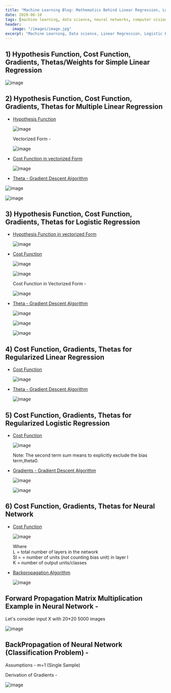 ```yaml
---
title: "Machine Learning Blog: Mathematics Behind Linear Regression, Logistic Regression and Neural Networks"
date: 2020-06-10
tags: [machine learning, data science, neural networks, computer vision]
header:
   image: "/images/image.jpg"
excerpt: "Machine Learning, Data science, Linear Regression, Logistic Regression, Neural Networks"
---
```


## 1) Hypothesis Function, Cost Function, Gradients, Thetas/Weights for Simple Linear Regression

![image](https://user-images.githubusercontent.com/55267125/84930676-45074c80-b0ef-11ea-861d-817518e91972.png)

## 2) Hypothesis Function, Cost Function, Gradients, Thetas for Multiple Linear Regression

- <ins> Hypothesis Function </ins>

  ![image](https://user-images.githubusercontent.com/55267125/82761578-2035f700-9e19-11ea-8784-bc197dd8e40d.png)

  Vectorized Form -

  ![image](https://user-images.githubusercontent.com/55267125/82761585-317f0380-9e19-11ea-9a7e-d17dcb01b820.png)

- <ins> Cost Function in vectorized Form </ins>

  ![image](https://user-images.githubusercontent.com/55267125/82761683-e7e2e880-9e19-11ea-9aa1-f4f2ff057e1e.png)

- <ins> Theta - Gradient Descent Algorithm </ins>

 ![image](https://user-images.githubusercontent.com/55267125/82761614-802c9d80-9e19-11ea-955a-912332541407.png)

 ![image](https://user-images.githubusercontent.com/55267125/82761599-5a06fd80-9e19-11ea-986c-3232ea78f6bb.png)

## 3) Hypothesis Function, Cost Function, Gradients, Thetas for Logistic Regression

- <ins> Hypothesis Function in vectorized Form </ins>

  ![image](https://user-images.githubusercontent.com/55267125/82761950-96d3f400-9e1b-11ea-9f1f-2ab3d9788ed4.png)

- <ins> Cost Function </ins>

  ![image](https://user-images.githubusercontent.com/55267125/82761789-b6b6e800-9e1a-11ea-8ee3-57d8b423184c.png)

  ![image](https://user-images.githubusercontent.com/55267125/82761824-f7166600-9e1a-11ea-9a7b-450fcbc09777.png)

  Cost Function in Vectorized Form -

  ![image](https://user-images.githubusercontent.com/55267125/82761834-0b5a6300-9e1b-11ea-983a-3cbbc7fb377a.png)

- <ins> Theta - Gradient Descent Algorithm </ins>

  ![image](https://user-images.githubusercontent.com/55267125/82761849-2331e700-9e1b-11ea-9197-07e251ab68fc.png)

  ![image](https://user-images.githubusercontent.com/55267125/82761871-3b096b00-9e1b-11ea-9e05-329c2dddd9a2.png)

  ![image](https://user-images.githubusercontent.com/55267125/82761985-e0bcda00-9e1b-11ea-9478-90530e8da169.png)

## 4) Cost Function, Gradients, Thetas for Regularized Linear Regression

- <ins> Cost Function </ins>

  ![image](https://user-images.githubusercontent.com/55267125/82762095-a7d13500-9e1c-11ea-8bdb-83a458666a61.png)

- <ins> Theta - Gradient Descent Algorithm </ins>

  ![image](https://user-images.githubusercontent.com/55267125/82762079-840def00-9e1c-11ea-8240-a910c2b24e3f.png)

## 5) Cost Function, Gradients, Thetas for Regularized Logistic Regression

- <ins> Cost Function </ins>

  ![image](https://user-images.githubusercontent.com/55267125/82762120-d7803d00-9e1c-11ea-8bc9-d76ad7fe4f2a.png)

  Note: The second term sum means to explicitly exclude the bias term,theta0.

- <ins> Gradients - Gradient Descent Algorithm </ins>

  ![image](https://user-images.githubusercontent.com/55267125/82762143-fb438300-9e1c-11ea-88d6-0def346072fc.png)

  ![image](https://user-images.githubusercontent.com/55267125/82762152-0dbdbc80-9e1d-11ea-8a93-3ef77e06c5fd.png)

## 6) Cost Function, Gradients, Thetas for Neural Network

- <ins> Cost Function </ins>

  ![image](https://user-images.githubusercontent.com/55267125/82839205-3d87c580-9eec-11ea-8de3-c7211f4fde36.png)

  Where   
  L = total number of layers in the network  
  Sl =  = number of units (not counting bias unit) in layer l  
  K = number of output units/classes

- <ins> Backpropagation Algorithm </ins>

  ![image](https://user-images.githubusercontent.com/55267125/83003717-54353600-a02c-11ea-880b-02f2419b5db1.png)

## Forward Propagation Matrix Multiplication Example in Neural Network -

 Let's consider input X with 20*20 5000 images

 ![image](https://user-images.githubusercontent.com/55267125/83005450-70d26d80-a02e-11ea-8c28-770d312a82c5.png)

## BackPropagation of Neural Network (Classification Problem) -

  Assumptions - m=1 (Single Sample)  

  Derivation of Gradients -

  ![image](https://user-images.githubusercontent.com/55267125/82945977-324f9b00-9fbb-11ea-8069-205e5c05b6d1.png)
